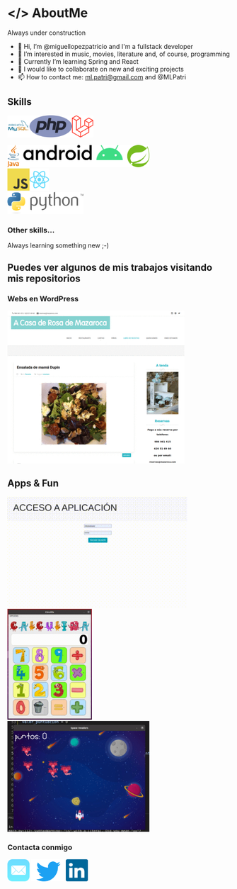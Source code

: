# </> AboutMe
Always under construction

- 👋 Hi, I’m @miguellopezpatricio and I'm a fullstack developer
- 👀 I’m interested in music, movies, literature and, of course, programming
- 🌱 Currently I’m learning Spring and React
- 💞️ I would like to collaborate on new and exciting projects
- 📫 How to contact me: ml.patri@gmail.com and @MLPatri

<!---
miguellopezpatricio/miguellopezpatricio is a ✨ special ✨ repository because its `README.md` (this file) appears on your GitHub profile.
You can click the Preview link to take a look at your changes.
--->

## Skills

<img src="/images/logo-mysql.svg" alt="logo mysql" height="50"/><img src="/images/logo-php.svg" alt="logo php" height="50"/><img src="/images/logo-laravel.svg" alt="logo laravel" height="50"/>
<br>


<img src="/images/logo-java.svg" alt="logo java" height="50"/><img src="/images/logo-android.svg" alt="logo android" height="50"/><img src="/images/logo-spring.svg" alt="logo spring" height="50"/>
<br>
<img src="/images/logo-javascript.svg" alt="logo js" height="50"/><img src="/images/logo-react.svg" alt="logo react" height="50"/>
<br>
<img src="/images/logo-python.svg" alt="logo python" height="50"/>


### Other skills...
Always learning something new ;-)


## Puedes ver algunos de mis trabajos visitando mis repositorios

### Webs en WordPress
![Webs en WP](/images/webs.gif)

## Apps & Fun
<img src="/images/comuniapp.gif" alt="ComuniApp" height="250"/>   <img src="/images/calculinha.gif" alt="calculadora en python" height="250"/>   <img src="/images/spaceinvaders.gif" alt="Space Invaders in python" height="250"/>


### Contacta conmigo
<a href="mailto:ml.patri@gmail.com"><img src="/images/logo-mail.svg" alt="ComuniApp" height="50"/></a>  <a href="https://twitter.com/MLpatri"><img src="/images/logo-twitter.svg" alt="ComuniApp" height="50"/></a> <a href="https://www.linkedin.com/in/miguel-lopez-patricio/"><img src="/images/logo-linkedin.svg" alt="linkedin" height="50"/></a>
